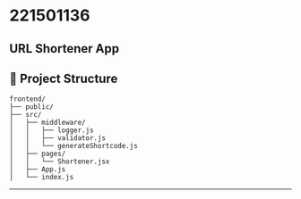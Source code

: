 # 221501136

## URL Shortener App

## 📁 Project Structure

```
frontend/
├── public/
├── src/
│   ├── middleware/
│   │   ├── logger.js
│   │   ├── validator.js
│   │   └── generateShortcode.js
│   ├── pages/
│   │   └── Shortener.jsx
│   ├── App.js
│   └── index.js
```

---


